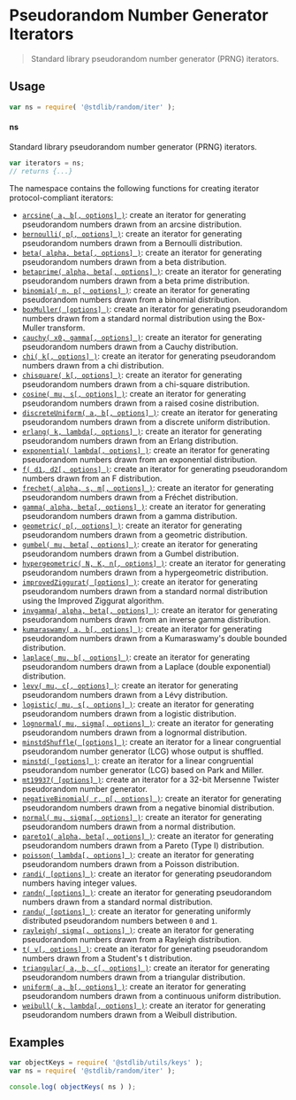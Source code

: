 <!--

@license Apache-2.0

Copyright (c) 2018 The Stdlib Authors.

Licensed under the Apache License, Version 2.0 (the "License");
you may not use this file except in compliance with the License.
You may obtain a copy of the License at

   http://www.apache.org/licenses/LICENSE-2.0

Unless required by applicable law or agreed to in writing, software
distributed under the License is distributed on an "AS IS" BASIS,
WITHOUT WARRANTIES OR CONDITIONS OF ANY KIND, either express or implied.
See the License for the specific language governing permissions and
limitations under the License.

-->

# Pseudorandom Number Generator Iterators

> Standard library pseudorandom number generator (PRNG) iterators.

<section class="usage">

## Usage

```javascript
var ns = require( '@stdlib/random/iter' );
```

#### ns

Standard library pseudorandom number generator (PRNG) iterators.

```javascript
var iterators = ns;
// returns {...}
```

The namespace contains the following functions for creating iterator protocol-compliant iterators:

<!-- <toc pattern="*"> -->

<div class="namespace-toc">

-   <span class="signature">[`arcsine( a, b[, options] )`][@stdlib/random/iter/arcsine]</span><span class="delimiter">: </span><span class="description">create an iterator for generating pseudorandom numbers drawn from an arcsine distribution.</span>
-   <span class="signature">[`bernoulli( p[, options] )`][@stdlib/random/iter/bernoulli]</span><span class="delimiter">: </span><span class="description">create an iterator for generating pseudorandom numbers drawn from a Bernoulli distribution.</span>
-   <span class="signature">[`beta( alpha, beta[, options] )`][@stdlib/random/iter/beta]</span><span class="delimiter">: </span><span class="description">create an iterator for generating pseudorandom numbers drawn from a beta distribution.</span>
-   <span class="signature">[`betaprime( alpha, beta[, options] )`][@stdlib/random/iter/betaprime]</span><span class="delimiter">: </span><span class="description">create an iterator for generating pseudorandom numbers drawn from a beta prime distribution.</span>
-   <span class="signature">[`binomial( n, p[, options] )`][@stdlib/random/iter/binomial]</span><span class="delimiter">: </span><span class="description">create an iterator for generating pseudorandom numbers drawn from a binomial distribution.</span>
-   <span class="signature">[`boxMuller( [options] )`][@stdlib/random/iter/box-muller]</span><span class="delimiter">: </span><span class="description">create an iterator for generating pseudorandom numbers drawn from a standard normal distribution using the Box-Muller transform.</span>
-   <span class="signature">[`cauchy( x0, gamma[, options] )`][@stdlib/random/iter/cauchy]</span><span class="delimiter">: </span><span class="description">create an iterator for generating pseudorandom numbers drawn from a Cauchy distribution.</span>
-   <span class="signature">[`chi( k[, options] )`][@stdlib/random/iter/chi]</span><span class="delimiter">: </span><span class="description">create an iterator for generating pseudorandom numbers drawn from a chi distribution.</span>
-   <span class="signature">[`chisquare( k[, options] )`][@stdlib/random/iter/chisquare]</span><span class="delimiter">: </span><span class="description">create an iterator for generating pseudorandom numbers drawn from a chi-square distribution.</span>
-   <span class="signature">[`cosine( mu, s[, options] )`][@stdlib/random/iter/cosine]</span><span class="delimiter">: </span><span class="description">create an iterator for generating pseudorandom numbers drawn from a raised cosine distribution.</span>
-   <span class="signature">[`discreteUniform( a, b[, options] )`][@stdlib/random/iter/discrete-uniform]</span><span class="delimiter">: </span><span class="description">create an iterator for generating pseudorandom numbers drawn from a discrete uniform distribution.</span>
-   <span class="signature">[`erlang( k, lambda[, options] )`][@stdlib/random/iter/erlang]</span><span class="delimiter">: </span><span class="description">create an iterator for generating pseudorandom numbers drawn from an Erlang distribution.</span>
-   <span class="signature">[`exponential( lambda[, options] )`][@stdlib/random/iter/exponential]</span><span class="delimiter">: </span><span class="description">create an iterator for generating pseudorandom numbers drawn from an exponential distribution.</span>
-   <span class="signature">[`f( d1, d2[, options] )`][@stdlib/random/iter/f]</span><span class="delimiter">: </span><span class="description">create an iterator for generating pseudorandom numbers drawn from an F distribution.</span>
-   <span class="signature">[`frechet( alpha, s, m[, options] )`][@stdlib/random/iter/frechet]</span><span class="delimiter">: </span><span class="description">create an iterator for generating pseudorandom numbers drawn from a Fréchet distribution.</span>
-   <span class="signature">[`gamma( alpha, beta[, options] )`][@stdlib/random/iter/gamma]</span><span class="delimiter">: </span><span class="description">create an iterator for generating pseudorandom numbers drawn from a gamma distribution.</span>
-   <span class="signature">[`geometric( p[, options] )`][@stdlib/random/iter/geometric]</span><span class="delimiter">: </span><span class="description">create an iterator for generating pseudorandom numbers drawn from a geometric distribution.</span>
-   <span class="signature">[`gumbel( mu, beta[, options] )`][@stdlib/random/iter/gumbel]</span><span class="delimiter">: </span><span class="description">create an iterator for generating pseudorandom numbers drawn from a Gumbel distribution.</span>
-   <span class="signature">[`hypergeometric( N, K, n[, options] )`][@stdlib/random/iter/hypergeometric]</span><span class="delimiter">: </span><span class="description">create an iterator for generating pseudorandom numbers drawn from a hypergeometric distribution.</span>
-   <span class="signature">[`improvedZiggurat( [options] )`][@stdlib/random/iter/improved-ziggurat]</span><span class="delimiter">: </span><span class="description">create an iterator for generating pseudorandom numbers drawn from a standard normal distribution using the Improved Ziggurat algorithm.</span>
-   <span class="signature">[`invgamma( alpha, beta[, options] )`][@stdlib/random/iter/invgamma]</span><span class="delimiter">: </span><span class="description">create an iterator for generating pseudorandom numbers drawn from an inverse gamma distribution.</span>
-   <span class="signature">[`kumaraswamy( a, b[, options] )`][@stdlib/random/iter/kumaraswamy]</span><span class="delimiter">: </span><span class="description">create an iterator for generating pseudorandom numbers drawn from a Kumaraswamy's double bounded distribution.</span>
-   <span class="signature">[`laplace( mu, b[, options] )`][@stdlib/random/iter/laplace]</span><span class="delimiter">: </span><span class="description">create an iterator for generating pseudorandom numbers drawn from a Laplace (double exponential) distribution.</span>
-   <span class="signature">[`levy( mu, c[, options] )`][@stdlib/random/iter/levy]</span><span class="delimiter">: </span><span class="description">create an iterator for generating pseudorandom numbers drawn from a Lévy distribution.</span>
-   <span class="signature">[`logistic( mu, s[, options] )`][@stdlib/random/iter/logistic]</span><span class="delimiter">: </span><span class="description">create an iterator for generating pseudorandom numbers drawn from a logistic distribution.</span>
-   <span class="signature">[`lognormal( mu, sigma[, options] )`][@stdlib/random/iter/lognormal]</span><span class="delimiter">: </span><span class="description">create an iterator for generating pseudorandom numbers drawn from a lognormal distribution.</span>
-   <span class="signature">[`minstdShuffle( [options] )`][@stdlib/random/iter/minstd-shuffle]</span><span class="delimiter">: </span><span class="description">create an iterator for a linear congruential pseudorandom number generator (LCG) whose output is shuffled.</span>
-   <span class="signature">[`minstd( [options] )`][@stdlib/random/iter/minstd]</span><span class="delimiter">: </span><span class="description">create an iterator for a linear congruential pseudorandom number generator (LCG) based on Park and Miller.</span>
-   <span class="signature">[`mt19937( [options] )`][@stdlib/random/iter/mt19937]</span><span class="delimiter">: </span><span class="description">create an iterator for a 32-bit Mersenne Twister pseudorandom number generator.</span>
-   <span class="signature">[`negativeBinomial( r, p[, options] )`][@stdlib/random/iter/negative-binomial]</span><span class="delimiter">: </span><span class="description">create an iterator for generating pseudorandom numbers drawn from a negative binomial distribution.</span>
-   <span class="signature">[`normal( mu, sigma[, options] )`][@stdlib/random/iter/normal]</span><span class="delimiter">: </span><span class="description">create an iterator for generating pseudorandom numbers drawn from a normal distribution.</span>
-   <span class="signature">[`pareto1( alpha, beta[, options] )`][@stdlib/random/iter/pareto-type1]</span><span class="delimiter">: </span><span class="description">create an iterator for generating pseudorandom numbers drawn from a Pareto (Type I) distribution.</span>
-   <span class="signature">[`poisson( lambda[, options] )`][@stdlib/random/iter/poisson]</span><span class="delimiter">: </span><span class="description">create an iterator for generating pseudorandom numbers drawn from a Poisson distribution.</span>
-   <span class="signature">[`randi( [options] )`][@stdlib/random/iter/randi]</span><span class="delimiter">: </span><span class="description">create an iterator for generating pseudorandom numbers having integer values.</span>
-   <span class="signature">[`randn( [options] )`][@stdlib/random/iter/randn]</span><span class="delimiter">: </span><span class="description">create an iterator for generating pseudorandom numbers drawn from a standard normal distribution.</span>
-   <span class="signature">[`randu( [options] )`][@stdlib/random/iter/randu]</span><span class="delimiter">: </span><span class="description">create an iterator for generating uniformly distributed pseudorandom numbers between `0` and `1`.</span>
-   <span class="signature">[`rayleigh( sigma[, options] )`][@stdlib/random/iter/rayleigh]</span><span class="delimiter">: </span><span class="description">create an iterator for generating pseudorandom numbers drawn from a Rayleigh distribution.</span>
-   <span class="signature">[`t( v[, options] )`][@stdlib/random/iter/t]</span><span class="delimiter">: </span><span class="description">create an iterator for generating pseudorandom numbers drawn from a Student's t distribution.</span>
-   <span class="signature">[`triangular( a, b, c[, options] )`][@stdlib/random/iter/triangular]</span><span class="delimiter">: </span><span class="description">create an iterator for generating pseudorandom numbers drawn from a triangular distribution.</span>
-   <span class="signature">[`uniform( a, b[, options] )`][@stdlib/random/iter/uniform]</span><span class="delimiter">: </span><span class="description">create an iterator for generating pseudorandom numbers drawn from a continuous uniform distribution.</span>
-   <span class="signature">[`weibull( k, lambda[, options] )`][@stdlib/random/iter/weibull]</span><span class="delimiter">: </span><span class="description">create an iterator for generating pseudorandom numbers drawn from a Weibull distribution.</span>

</div>

<!-- </toc> -->

</section>

<!-- /.usage -->

<section class="examples">

## Examples

<!-- TODO: better examples -->

<!-- eslint no-undef: "error" -->

```javascript
var objectKeys = require( '@stdlib/utils/keys' );
var ns = require( '@stdlib/random/iter' );

console.log( objectKeys( ns ) );
```

</section>

<!-- /.examples -->

<section class="links">

<!-- <toc-links> -->

[@stdlib/random/iter/arcsine]: https://www.npmjs.com/package/@stdlib/random/tree/main/iter/arcsine

[@stdlib/random/iter/bernoulli]: https://www.npmjs.com/package/@stdlib/random/tree/main/iter/bernoulli

[@stdlib/random/iter/beta]: https://www.npmjs.com/package/@stdlib/random/tree/main/iter/beta

[@stdlib/random/iter/betaprime]: https://www.npmjs.com/package/@stdlib/random/tree/main/iter/betaprime

[@stdlib/random/iter/binomial]: https://www.npmjs.com/package/@stdlib/random/tree/main/iter/binomial

[@stdlib/random/iter/box-muller]: https://www.npmjs.com/package/@stdlib/random/tree/main/iter/box-muller

[@stdlib/random/iter/cauchy]: https://www.npmjs.com/package/@stdlib/random/tree/main/iter/cauchy

[@stdlib/random/iter/chi]: https://www.npmjs.com/package/@stdlib/random/tree/main/iter/chi

[@stdlib/random/iter/chisquare]: https://www.npmjs.com/package/@stdlib/random/tree/main/iter/chisquare

[@stdlib/random/iter/cosine]: https://www.npmjs.com/package/@stdlib/random/tree/main/iter/cosine

[@stdlib/random/iter/discrete-uniform]: https://www.npmjs.com/package/@stdlib/random/tree/main/iter/discrete-uniform

[@stdlib/random/iter/erlang]: https://www.npmjs.com/package/@stdlib/random/tree/main/iter/erlang

[@stdlib/random/iter/exponential]: https://www.npmjs.com/package/@stdlib/random/tree/main/iter/exponential

[@stdlib/random/iter/f]: https://www.npmjs.com/package/@stdlib/random/tree/main/iter/f

[@stdlib/random/iter/frechet]: https://www.npmjs.com/package/@stdlib/random/tree/main/iter/frechet

[@stdlib/random/iter/gamma]: https://www.npmjs.com/package/@stdlib/random/tree/main/iter/gamma

[@stdlib/random/iter/geometric]: https://www.npmjs.com/package/@stdlib/random/tree/main/iter/geometric

[@stdlib/random/iter/gumbel]: https://www.npmjs.com/package/@stdlib/random/tree/main/iter/gumbel

[@stdlib/random/iter/hypergeometric]: https://www.npmjs.com/package/@stdlib/random/tree/main/iter/hypergeometric

[@stdlib/random/iter/improved-ziggurat]: https://www.npmjs.com/package/@stdlib/random/tree/main/iter/improved-ziggurat

[@stdlib/random/iter/invgamma]: https://www.npmjs.com/package/@stdlib/random/tree/main/iter/invgamma

[@stdlib/random/iter/kumaraswamy]: https://www.npmjs.com/package/@stdlib/random/tree/main/iter/kumaraswamy

[@stdlib/random/iter/laplace]: https://www.npmjs.com/package/@stdlib/random/tree/main/iter/laplace

[@stdlib/random/iter/levy]: https://www.npmjs.com/package/@stdlib/random/tree/main/iter/levy

[@stdlib/random/iter/logistic]: https://www.npmjs.com/package/@stdlib/random/tree/main/iter/logistic

[@stdlib/random/iter/lognormal]: https://www.npmjs.com/package/@stdlib/random/tree/main/iter/lognormal

[@stdlib/random/iter/minstd-shuffle]: https://www.npmjs.com/package/@stdlib/random/tree/main/iter/minstd-shuffle

[@stdlib/random/iter/minstd]: https://www.npmjs.com/package/@stdlib/random/tree/main/iter/minstd

[@stdlib/random/iter/mt19937]: https://www.npmjs.com/package/@stdlib/random/tree/main/iter/mt19937

[@stdlib/random/iter/negative-binomial]: https://www.npmjs.com/package/@stdlib/random/tree/main/iter/negative-binomial

[@stdlib/random/iter/normal]: https://www.npmjs.com/package/@stdlib/random/tree/main/iter/normal

[@stdlib/random/iter/pareto-type1]: https://www.npmjs.com/package/@stdlib/random/tree/main/iter/pareto-type1

[@stdlib/random/iter/poisson]: https://www.npmjs.com/package/@stdlib/random/tree/main/iter/poisson

[@stdlib/random/iter/randi]: https://www.npmjs.com/package/@stdlib/random/tree/main/iter/randi

[@stdlib/random/iter/randn]: https://www.npmjs.com/package/@stdlib/random/tree/main/iter/randn

[@stdlib/random/iter/randu]: https://www.npmjs.com/package/@stdlib/random/tree/main/iter/randu

[@stdlib/random/iter/rayleigh]: https://www.npmjs.com/package/@stdlib/random/tree/main/iter/rayleigh

[@stdlib/random/iter/t]: https://www.npmjs.com/package/@stdlib/random/tree/main/iter/t

[@stdlib/random/iter/triangular]: https://www.npmjs.com/package/@stdlib/random/tree/main/iter/triangular

[@stdlib/random/iter/uniform]: https://www.npmjs.com/package/@stdlib/random/tree/main/iter/uniform

[@stdlib/random/iter/weibull]: https://www.npmjs.com/package/@stdlib/random/tree/main/iter/weibull

<!-- </toc-links> -->

</section>

<!-- /.links -->
